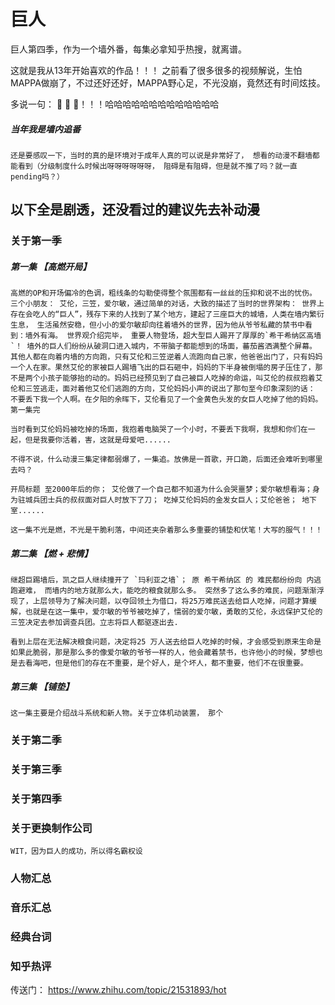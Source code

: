 # 巨人

巨人第四季，作为一个墙外番，每集必拿知乎热搜，就离谱。

这就是我从13年开始喜欢的作品！！！ 之前看了很多很多的视频解说，生怕MAPPA做崩了，不过还好还好，MAPPA野心足，不光没崩，竟然还有时间炫技。

多说一句： 🌸 🐂 🐝！！！哈哈哈哈哈哈哈哈哈哈哈哈哈

#####  当年我是墙内追番

    还是要感叹一下，当时的真的是环境对于成年人真的可以说是非常好了， 想看的动漫不翻墙都能看到（分级制度什么时候出呀呀呀呀呀呀， 阻碍是有阻碍，但是就不推了吗？就一直pending吗？）


## 以下全是剧透，还没看过的建议先去补动漫






































### 关于第一季

##### 第一集 【高燃开局】

    高燃的OP和开场偏冷的色调，粗线条的勾勒使得整个氛围都有一丝丝的压抑和说不出的忧伤。 三个小朋友： 艾伦，三笠，爱尔敏，通过简单的对话，大致的描述了当时的世界架构： 世界上存在会吃人的“巨人”，残存下来的人找到了某个地方，建起了三座巨大的城墙，人类在墙内繁衍生息， 生活虽然安稳，但小小的爱尔敏却向往着墙外的世界，因为他从爷爷私藏的禁书中看到：墙外有海。 世界观介绍完毕， 重要人物登场，超大型巨人踢开了厚厚的`希干希纳区高墙`！ 墙外的巨人们纷纷从破洞口进入城内，不带脑子都能想到的场面，蕃茄酱洒满整个屏幕。 其他人都在向着内墙的方向跑，只有艾伦和三笠逆着人流跑向自己家，他爸爸出门了，只有妈妈一个人在家。果然艾伦的家被巨人踢墙飞出的巨石砸中，妈妈的下半身被倒塌的房子压住了，那不是两个小孩子能够抬的动的。妈妈已经预见到了自己被巨人吃掉的命运，叫艾伦的叔叔抱着艾伦和三笠逃走，面对着他艾伦们逃跑的方向，艾伦妈妈小声的说出了那句至今印象深刻的话： 不要丢下我一个人啊。在夕阳的余晖下，艾伦看见了一个金黄色头发的女巨人吃掉了他的妈妈。 第一集完

    当时看到艾伦妈妈被吃掉的场面，我抱着电脑哭了一个小时，不要丢下我啊，我想和你们在一起，但是我要你活着，害，这就是母爱吧...... 

    不得不说，什么动漫三集定律都弱爆了，一集追。放佛是一首歌，开口跪，后面还会难听到哪里去吗？

    开局标题 至2000年后的你； 艾伦做了一个自己都不知道为什么会哭噩梦；爱尔敏想看海；身为驻城兵团士兵的叔叔面对巨人时放下了刀； 吃掉艾伦妈妈的金发女巨人；艾伦爸爸； 地下室......

    这一集不光是燃，不光是干脆利落，中间还夹杂着那么多重要的铺垫和伏笔！大写的服气！！！

##### 第二集 【燃 + 悲情】

    继超巨踢墙后，凯之巨人继续撞开了 `玛利亚之墙`； 原 希干希纳区 的 难民都纷纷向 内逃跑避难， 而墙内的地方就那么大，能吃的粮食就那么多。 突然多了这么多的难民，问题渐渐浮现了，上层领导为了解决问题，以夺回领土为借口，将25万难民送去给巨人吃掉，问题才算缓解，也就是在这一集中，爱尔敏的爷爷被吃掉了，懦弱的爱尔敏，勇敢的艾伦，永远保护艾伦的三笠决定去参加调查兵团。立志将巨人都驱逐出去.

    看到上层在无法解决粮食问题，决定将25 万人送去给巨人吃掉的时候，才会感受到原来生命是如果此脆弱，那是那么多的像爱尔敏的爷爷一样的人，他会藏着禁书，也许他小的时候，梦想也是去看海吧，但是他们的存在不重要，是个好人，是个坏人，都不重要，他们不在很重要。

##### 第三集 【铺垫】

    这一集主要是介绍战斗系统和新人物。关于立体机动装置， 那个


### 关于第二季

### 关于第三季

### 关于第四季

### 关于更换制作公司
```
WIT，因为巨人的成功，所以得名霸权设

```

### 人物汇总

### 音乐汇总

### 经典台词

### 知乎热评


传送门： https://www.zhihu.com/topic/21531893/hot
